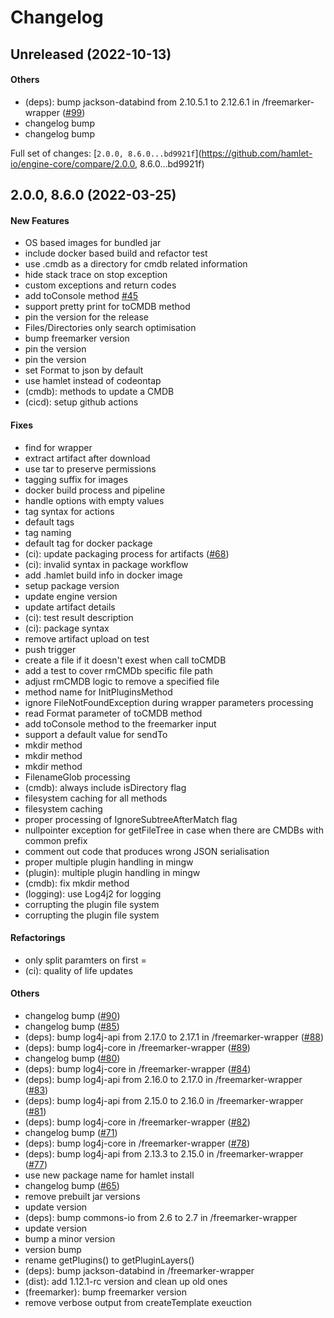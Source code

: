 # Changelog

## Unreleased (2022-10-13)

#### Others

* (deps): bump jackson-databind from 2.10.5.1 to 2.12.6.1 in /freemarker-wrapper ([#99](https://github.com/hamlet-io/engine-core/issues/99))
* changelog bump
* changelog bump

Full set of changes: [`2.0.0, 8.6.0...bd9921f`](https://github.com/hamlet-io/engine-core/compare/2.0.0, 8.6.0...bd9921f)

## 2.0.0, 8.6.0 (2022-03-25)

#### New Features

* OS based images for bundled jar
* include docker based build and refactor test
* use .cmdb as a directory for cmdb related information
* hide stack trace on stop exception
* custom exceptions and return codes
* add toConsole method [#45](https://github.com/hamlet-io/engine-core/issues/45)
* support pretty print for toCMDB method
* pin the version for the release
* Files/Directories only search optimisation
* bump freemarker version
* pin the version
* pin the version
* set Format to json by default
* use hamlet instead of codeontap
* (cmdb): methods to update a CMDB
* (cicd): setup github actions
#### Fixes

* find for wrapper
* extract artifact after download
* use tar to preserve permissions
* tagging suffix for images
* docker build process and pipeline
* handle options with empty values
* tag syntax for actions
* default tags
* tag naming
* default tag for docker package
* (ci): update packaging process for artifacts ([#68](https://github.com/hamlet-io/engine-core/issues/68))
* (ci): invalid syntax in package workflow
* add .hamlet build info in docker image
* setup package version
* update engine version
* update artifact details
* (ci): test result description
* (ci): package syntax
* remove artifact upload on test
* push trigger
* create a file if it doesn't exest when call toCMDB
* add a test to cover rmCMDb specific file path
* adjust rmCMDB logic to remove a specified file
* method name for InitPluginsMethod
* ignore FileNotFoundException during wrapper parameters processing
* read Format parameter of toCMDB method
* add toConsole method to the freemarker input
* support a default value for sendTo
* mkdir method
* mkdir method
* mkdir method
* FilenameGlob processing
* (cmdb): always include isDirectory flag
* filesystem caching for all methods
* filesystem caching
* proper processing of IgnoreSubtreeAfterMatch flag
* nullpointer exception for getFileTree in case when there are CMDBs with common prefix
* comment out code that produces wrong JSON serialisation
* proper multiple plugin handling in mingw
* (plugin): multiple plugin handling in mingw
* (cmdb): fix mkdir method
* (logging): use Log4j2 for logging
* corrupting the plugin file system
* corrupting the plugin file system
#### Refactorings

* only split paramters on first =
* (ci): quality of life updates
#### Others

* changelog bump ([#90](https://github.com/hamlet-io/engine-core/issues/90))
* changelog bump ([#85](https://github.com/hamlet-io/engine-core/issues/85))
* (deps): bump log4j-api from 2.17.0 to 2.17.1 in /freemarker-wrapper ([#88](https://github.com/hamlet-io/engine-core/issues/88))
* (deps): bump log4j-core in /freemarker-wrapper ([#89](https://github.com/hamlet-io/engine-core/issues/89))
* changelog bump ([#80](https://github.com/hamlet-io/engine-core/issues/80))
* (deps): bump log4j-core in /freemarker-wrapper ([#84](https://github.com/hamlet-io/engine-core/issues/84))
* (deps): bump log4j-api from 2.16.0 to 2.17.0 in /freemarker-wrapper ([#83](https://github.com/hamlet-io/engine-core/issues/83))
* (deps): bump log4j-api from 2.15.0 to 2.16.0 in /freemarker-wrapper ([#81](https://github.com/hamlet-io/engine-core/issues/81))
* (deps): bump log4j-core in /freemarker-wrapper ([#82](https://github.com/hamlet-io/engine-core/issues/82))
* changelog bump ([#71](https://github.com/hamlet-io/engine-core/issues/71))
* (deps): bump log4j-core in /freemarker-wrapper ([#78](https://github.com/hamlet-io/engine-core/issues/78))
* (deps): bump log4j-api from 2.13.3 to 2.15.0 in /freemarker-wrapper ([#77](https://github.com/hamlet-io/engine-core/issues/77))
* use new package name for hamlet install
* changelog bump ([#65](https://github.com/hamlet-io/engine-core/issues/65))
* remove prebuilt jar versions
* update version
* (deps): bump commons-io from 2.6 to 2.7 in /freemarker-wrapper
* update version
* bump a minor version
* version bump
* rename getPlugins() to getPluginLayers()
* (deps): bump jackson-databind in /freemarker-wrapper
* (dist): add 1.12.1-rc version and clean up old ones
* (freemarker): bump freemarker version
* remove verbose output from createTemplate exeuction
